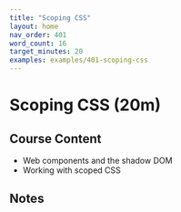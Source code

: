 ```yaml
---
title: "Scoping CSS"
layout: home
nav_order: 401
word_count: 16
target_minutes: 20
examples: examples/401-scoping-css
---
```

# Scoping CSS (20m)

## Course Content

- Web components and the shadow DOM
- Working with scoped CSS

## Notes













